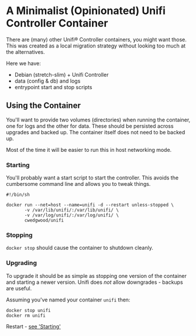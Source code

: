 A Minimalist (Opinionated) Unifi Controller Container
=====================================================

There are (many) other Unifi® Controller containers, you might want
those.  This was created as a local migration strategy without looking
too much at the alternatives.

Here we have:

 * Debian (stretch-slim) + Unifi Controller
 * data (config & db) and logs
 * entrypoint start and stop scripts

## Using the Container ##

You'll want to provide two volumes (directories) when running the
container, one for logs and the other for data.  These should be
persisted across upgrades and backed up.  The container itself does
not need to be backed up.

Most of the time it will be easier to run this in host networking
mode.

### Starting ###

You'll probably want a start script to start the controller.  This
avoids the cumbersome command line and allows you to tweak things.

    #!/bin/sh

    docker run --net=host --name=unifi -d --restart unless-stopped \
           -v /var/lib/unifi/:/var/lib/unifi/ \
           -v /var/log/unifi/:/var/log/unifi/ \
           cwedgwood/unifi

### Stopping ###

`docker stop` should cause the container to shutdown cleanly.

### Upgrading ###

To upgrade it should be as simple as stopping one version of the
container and starting a newer version.  Unifi does *not* allow
downgrades - backups are useful.

Assuming you've named your container `unifi` then:

	docker stop unifi
	docker rm unifi

Restart - [see 'Starting'](#starting)
